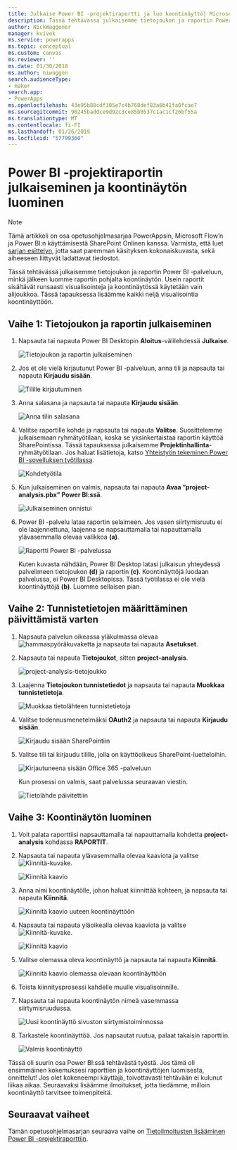```yaml
---
title: Julkaise Power BI -projektiraportti ja luo koontinäyttö| Microsoft Docs
description: Tässä tehtävässä julkaisemme tietojoukon ja raportin Power BI -palveluun, minkä jälkeen luomme raportin pohjalta koontinäytön.
author: NickWaggoner
manager: kvivek
ms.service: powerapps
ms.topic: conceptual
ms.custom: canvas
ms.reviewer: ''
ms.date: 01/30/2018
ms.author: niwaggon
search.audienceType:
- maker
search.app:
- PowerApps
ms.openlocfilehash: 43e95b88cdf305e7c4b768def83a6b41fa0fcae7
ms.sourcegitcommit: 90245baddce9d92c3ce85b0537c1ac1cf26bf55a
ms.translationtype: MT
ms.contentlocale: fi-FI
ms.lasthandoff: 01/26/2019
ms.locfileid: "57799360"
---
```

# <a name="publish-the-power-bi-project-report-and-create-a-dashboard"></a>Power BI -projektiraportin julkaiseminen ja koontinäytön luominen
> [!NOTE]
> Tämä artikkeli on osa opetusohjelmasarjaa PowerAppsin, Microsoft Flow’n ja Power BI:n käyttämisestä SharePoint Onlinen kanssa. Varmista, että luet [sarjan esittelyn](sharepoint-scenario-intro.md), jotta saat paremman käsityksen kokonaiskuvasta, sekä aiheeseen liittyvät ladattavat tiedostot.

Tässä tehtävässä julkaisemme tietojoukon ja raportin Power BI -palveluun, minkä jälkeen luomme raportin pohjalta koontinäytön. Usein raportit sisältävät runsaasti visualisointeja ja koontinäytössä käytetään vain alijoukkoa. Tässä tapauksessa lisäämme kaikki neljä visualisointia koontinäyttöön.

## <a name="step-1-publish-the-dataset-and-report"></a>Vaihe 1: Tietojoukon ja raportin julkaiseminen
1. Napsauta tai napauta Power BI Desktopin **Aloitus**-välilehdessä **Julkaise**.
   
    ![Tietojoukon ja raportin julkaiseminen](./media/sharepoint-scenario-publish-report/06-01-01-publish.png)
2. Jos et ole vielä kirjautunut Power BI -palveluun, anna tili ja napsauta tai napauta **Kirjaudu sisään**.
   
    ![Tilille kirjautuminen](./media/sharepoint-scenario-publish-report/06-01-02-account.png)
3. Anna salasana ja napsauta tai napauta **Kirjaudu sisään**.
   
    ![Anna tilin salasana](./media/sharepoint-scenario-publish-report/06-01-03-password.png)
4. Valitse raportille kohde ja napsauta tai napauta **Valitse**. Suosittelemme julkaisemaan ryhmätyötilaan, koska se yksinkertaistaa raportin käyttöä SharePointissa. Tässä tapauksessa julkaisemme **Projektinhallinta**-ryhmätyötilaan. Jos haluat lisätietoja, katso [Yhteistyön tekeminen Power BI -sovelluksen työtilassa](https://docs.microsoft.com/power-bi/service-collaborate-power-bi-workspace).
   
    ![Kohdetyötila](./media/sharepoint-scenario-publish-report/06-01-04-workspace.png)
5. Kun julkaiseminen on valmis, napsauta tai napauta **Avaa ”project-analysis.pbx” Power BI:ssä**.
   
    ![Julkaiseminen onnistui](./media/sharepoint-scenario-publish-report/06-01-05-open-report.png)
6. Power BI -palvelu lataa raportin selaimeen. Jos vasen siirtymisruutu ei ole laajennettuna, laajenna se napsauttamalla tai napauttamalla ylävasemmalla olevaa valikkoa **(a)**.
   
    ![Raportti Power BI -palvelussa](./media/sharepoint-scenario-publish-report/06-01-06-service-report.png)
   
    Kuten kuvasta nähdään, Power BI Desktop latasi julkaisun yhteydessä palvelimeen tietojoukon **(d)** ja raportin **(c)**. Koontinäyttöjä luodaan palvelussa, ei Power BI Desktopissa. Tässä työtilassa ei ole vielä koontinäyttöjä **(b)**. Luomme sellaisen pian.

## <a name="step-2-configure-credentials-for-refresh"></a>Vaihe 2: Tunnistetietojen määrittäminen päivittämistä varten
1. Napsauta palvelun oikeassa yläkulmassa olevaa ![hammaspyöräkuvaketta](./media/sharepoint-scenario-publish-report/icon-gear.png) ja napsauta tai napauta **Asetukset**.
2. Napsauta tai napauta **Tietojoukot**, sitten **project-analysis**.
   
    ![project-analysis-tietojoukko](./media/sharepoint-scenario-publish-report/06-01-07-dataset.png)
3. Laajenna **Tietojoukon tunnistetiedot** ja napsauta tai napauta **Muokkaa tunnistetietoja**.
   
    ![Muokkaa tietolähteen tunnistetietoja](./media/sharepoint-scenario-publish-report/06-01-08-credentials.png)
4. Valitse todennusmenetelmäksi **OAuth2** ja napsauta tai napauta **Kirjaudu sisään**.
   
    ![Kirjaudu sisään SharePointiin](./media/sharepoint-scenario-publish-report/06-01-09-sign-in.png)
5. Valitse tili tai kirjaudu tilille, jolla on käyttöoikeus SharePoint-luetteloihin.
   
    ![Kirjautuneena sisään Office 365 -palveluun](./media/sharepoint-scenario-publish-report/06-01-10-account.png)
   
    Kun prosessi on valmis, saat palvelussa seuraavan viestin.
   
    ![Tietolähde päivitettiin](./media/sharepoint-scenario-publish-report/06-01-11-updated.png)

## <a name="step-3-create-a-dashboard"></a>Vaihe 3: Koontinäytön luominen

1. Voit palata raporttiisi napsauttamalla tai napauttamalla kohdetta **project-analysis** kohdassa **RAPORTIT**.

1. Napsauta tai napauta ylävasemmalla olevaa kaaviota ja valitse ![Kiinnitä-kuvake](./media/sharepoint-scenario-publish-report/icon-pin.png).
   
    ![Kiinnitä kaavio](./media/sharepoint-scenario-publish-report/06-01-12-pin-projected.png)
2. Anna nimi koontinäytölle, johon haluat kiinnittää kohteen, ja napsauta tai napauta **Kiinnitä**.
   
    ![Kiinnitä kaavio uuteen koontinäyttöön](./media/sharepoint-scenario-publish-report/06-01-13-pin-new.png)
3. Napsauta tai napauta yläoikealla olevaa kaaviota ja valitse ![Kiinnitä-kuvake](./media/sharepoint-scenario-publish-report/icon-pin.png).
   
    ![Kiinnitä kaavio](./media/sharepoint-scenario-publish-report/06-01-14-pin-variance.png)
4. Valitse olemassa oleva koontinäyttö ja napsauta tai napauta **Kiinnitä**.
   
    ![Kiinnitä kaavio olemassa olevaan koontinäyttöön](./media/sharepoint-scenario-publish-report/06-01-15-pin-existing.png)

5. Toista kiinnitysprosessi kahdelle muulle visualisoinnille.

6. Napsauta tai napauta koontinäytön nimeä vasemmassa siirtymisruudussa.
   
    ![Uusi koontinäyttö sivuston siirtymistoiminnossa](./media/sharepoint-scenario-publish-report/06-01-16-dashboard-menu.png)

7. Tarkastele koontinäyttöä. Jos napsautat ruutua, palaat takaisin raporttiin.
   
    ![Valmis koontinäyttö](./media/sharepoint-scenario-publish-report/06-01-17-dashboard-completed.png)

Tässä oli suurin osa Power BI:ssä tehtävästä työstä. Jos tämä oli ensimmäinen kokemuksesi raporttien ja koontinäyttöjen luomisesta, onnittelut! Jos olet kokeneempi käyttäjä, toivottavasti tehtävään ei kulunut liikaa aikaa. Seuraavaksi lisäämme ilmoitukset, jotta tiedämme, milloin koontinäyttö tarvitsee toimenpiteitä.

## <a name="next-steps"></a>Seuraavat vaiheet
Tämän opetusohjelmasarjan seuraava vaihe on [Tietoilmoitusten lisääminen Power BI -projektiraporttiin](sharepoint-scenario-alerts-flow.md).

